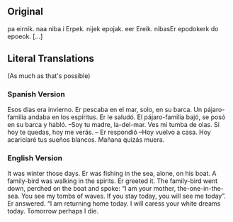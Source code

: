 ## Original

pa eirnik.  naa niba i Erpek.  nijek epojak.  eer Ereik.  nibasEr epodokerk do epoeok.  [...]


## Literal Translations

(As much as that's possible)

### Spanish Version

Esos días era invierno. Er pescaba en el mar, solo, en su barca. Un pájaro-familia andaba en los espíritus. Er le saludó. El pájaro-familia bajó, se posó en su barca y habló. –Soy tu madre, la-del-mar. Ves mi tumba de olas. Si hoy te quedas, hoy me verás. – Er respondió –Hoy vuelvo a casa. Hoy acariciaré tus sueños blancos. Mañana quizás muera.

### English Version

It was winter those days. Er was fishing in the sea, alone, on his boat. A family-bird was walking in the spirits. Er greeted it. The family-bird went down, perched on the boat and spoke: “I am your mother, the-one-in-the-sea. You see my tombs of waves. If you stay today, you will see me today”. Er answered. “I am returning home today. I will caress your white dreams today. Tomorrow perhaps I die.
